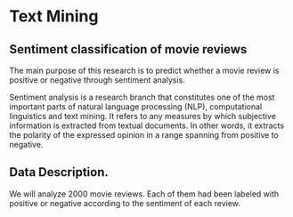 # Text Mining


## Sentiment classification of movie reviews

The main purpose of this research is to predict whether a movie review is positive or negative through sentiment analysis.

Sentiment analysis is a research branch that constitutes one of the most important parts of natural language processing (NLP), computational linguistics and text mining. It refers to any measures by which subjective information is extracted from textual documents. In other words, it extracts the polarity of the expressed opinion in a range spanning from positive to negative.

## Data Description. 

We will analyze 2000 movie reviews. Each of them had been labeled with positive or negative according to the sentiment of each review.
